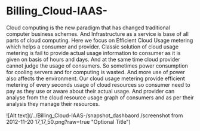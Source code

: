 Billing_Cloud-IAAS-
===================

Cloud computing is the new paradigm that has changed traditional computer business schemes. And Infrastructure as a service is base of all parts of cloud computing. Here we focus on Efficient Cloud Usage metering which helps a consumer and provider. Classic solution of cloud usage metering is fail to provide actual usage information to consumer as it is given on basis of hours and days. And at the same time cloud provider cannot judge the usage of consumers. So sometimes power consumption for cooling servers and for computing is wasted. And more use of power also affects the environment. Our cloud usage metering provide efficient metering of every seconds usage of cloud resources so consumer need to pay as they use or aware about their actual usage. And provider can analyse from the cloud resource usage graph of consumers and as per their analysis they manage their resources. 


![Alt text](/../<master>Billing_Cloud-IAAS-/snapshot_dashbaord /screenshot from 2012-11-20 17_17_50.png?raw=true "Optional Title")
